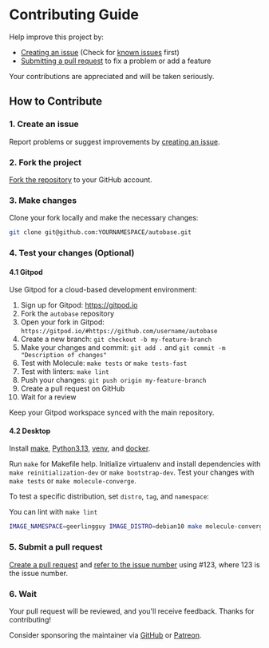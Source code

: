 # Contributing Guide

Help improve this project by:

- [Creating an issue](https://help.github.com/articles/creating-an-issue/) (Check for [known issues](https://github.com/search?q=user%3Avitabaks+is%3Aissue+state%3Aopen) first)
- [Submitting a pull request](https://docs.github.com/fr/pull-requests/collaborating-with-pull-requests/proposing-changes-to-your-work-with-pull-requests/creating-a-pull-request) to fix a problem or add a feature

Your contributions are appreciated and will be taken seriously.

## How to Contribute

### 1. Create an issue

Report problems or suggest improvements by [creating an issue](https://github.com/vitabaks/autobase/issues).

### 2. Fork the project

[Fork the repository](https://github.com/vitabaks/autobase) to your GitHub account.

### 3. Make changes

Clone your fork locally and make the necessary changes:

```bash
git clone git@github.com:YOURNAMESPACE/autobase.git
```

### 4. Test your changes (Optional)

#### 4.1 Gitpod

Use Gitpod for a cloud-based development environment:

1. Sign up for Gitpod: https://gitpod.io
2. Fork the `autobase` repository
3. Open your fork in Gitpod: `https://gitpod.io/#https://github.com/username/autobase`
4. Create a new branch: `git checkout -b my-feature-branch`
5. Make your changes and commit: `git add .` and `git commit -m "Description of changes"`
6. Test with Molecule: `make tests` or `make tests-fast`
7. Test with linters: `make lint`
8. Push your changes: `git push origin my-feature-branch`
9. Create a pull request on GitHub
10. Wait for a review

Keep your Gitpod workspace synced with the main repository.

#### 4.2 Desktop

Install [make](https://www.gnu.org/software/make/), [Python3.13](https://www.python.org/), [venv](https://packaging.python.org/en/latest/guides/installing-using-pip-and-virtual-environments/), and [docker](https://docs.docker.com/engine/install/ubuntu/).

Run `make` for Makefile help. Initialize virtualenv and install dependencies with `make reinitialization-dev` or `make bootstrap-dev`. Test your changes with `make tests` or `make molecule-converge`.

To test a specific distribution, set `distro`, `tag`, and `namespace`:

You can lint with `make lint`

```bash
IMAGE_NAMESPACE=geerlingguy IMAGE_DISTRO=debian10 make molecule-converge
```

### 5. Submit a pull request

[Create a pull request](https://help.github.com/en/github/collaborating-with-issues-and-pull-requests/creating-a-pull-request-from-a-fork) and [refer to the issue number](https://help.github.com/en/github/writing-on-github/autolinked-references-and-urls) using #123, where 123 is the issue number.

### 6. Wait

Your pull request will be reviewed, and you'll receive feedback. Thanks for contributing!

Consider sponsoring the maintainer via [GitHub](https://github.com/sponsors/vitabaks) or [Patreon](https://patreon.com/vitabaks).
